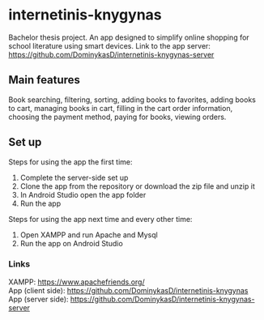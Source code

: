 # internetinis-knygynas
Bachelor thesis project. An app designed to simplify online shopping for school literature using smart devices.
Link to the app server: https://github.com/DominykasD/internetinis-knygynas-server

## Main features
Book searching, filtering, sorting, adding books to favorites, adding books to cart, managing books in cart, filling in the cart order information, choosing the payment method, paying for books, viewing orders.

## Set up
Steps for using the app the first time:
   1) Complete the server-side set up
   2) Clone the app from the repository or download the zip file and unzip it
   3) In Android Studio open the app folder
   4) Run the app

Steps for using the app next time and every other time:
   1) Open XAMPP and run Apache and Mysql
   2) Run the app on Android Studio

### Links
XAMPP: https://www.apachefriends.org/ <br>
App (client side): https://github.com/DominykasD/internetinis-knygynas <br>
App (server side): https://github.com/DominykasD/internetinis-knygynas-server <br>
